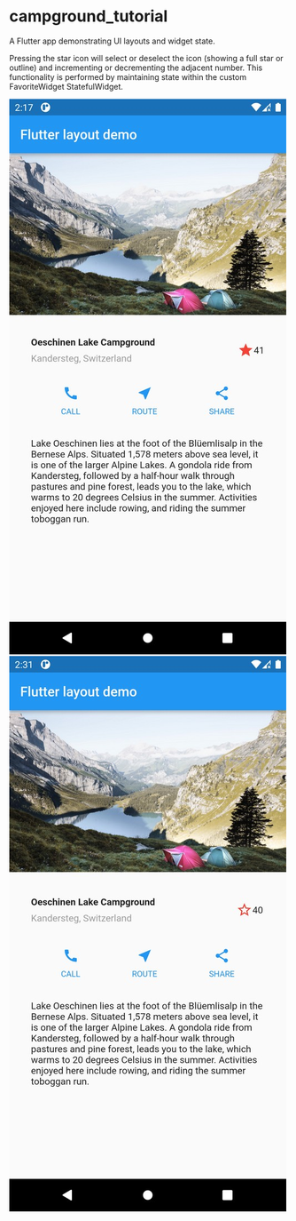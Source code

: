 # campground_tutorial

A Flutter app demonstrating UI layouts and widget state.

Pressing the star icon will select or deselect the icon (showing a full star or outline) and incrementing or decrementing the adjacent number.
This functionality is performed by maintaining state within the custom FavoriteWidget StatefulWidget.

<img src="https://github.com/c0ff33-b34n/campground_tutorial_flutter/blob/master/campgroundapp1.jpg" width="500">
<img src="https://github.com/c0ff33-b34n/campground_tutorial_flutter/blob/master/campgroundapp2.jpg" width="500">